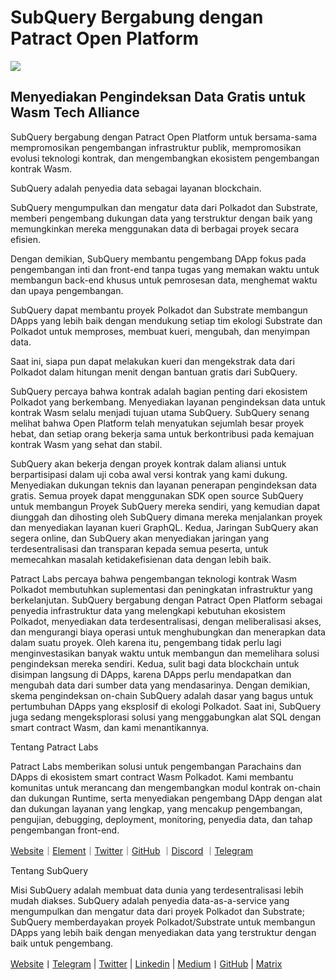 # SubQuery Bergabung dengan Patract Open Platform

![](https://miro.medium.com/max/1400/0*0inUQ8U1g9auTjfU)

## **Menyediakan Pengindeksan Data Gratis untuk Wasm Tech Alliance**

SubQuery bergabung dengan Patract Open Platform untuk bersama-sama mempromosikan pengembangan infrastruktur publik, mempromosikan evolusi teknologi kontrak, dan mengembangkan ekosistem pengembangan kontrak Wasm.

SubQuery adalah penyedia data sebagai layanan blockchain.

SubQuery mengumpulkan dan mengatur data dari Polkadot dan Substrate, memberi pengembang dukungan data yang terstruktur dengan baik yang memungkinkan mereka menggunakan data di berbagai proyek secara efisien.

Dengan demikian, SubQuery membantu pengembang DApp fokus pada pengembangan inti dan front-end tanpa tugas yang memakan waktu untuk membangun back-end khusus untuk pemrosesan data, menghemat waktu dan upaya pengembangan.

SubQuery dapat membantu proyek Polkadot dan Substrate membangun DApps yang lebih baik dengan mendukung setiap tim ekologi Substrate dan Polkadot untuk memproses, membuat kueri, mengubah, dan menyimpan data.

Saat ini, siapa pun dapat melakukan kueri dan mengekstrak data dari Polkadot dalam hitungan menit dengan bantuan gratis dari SubQuery.

SubQuery percaya bahwa kontrak adalah bagian penting dari ekosistem Polkadot yang berkembang. Menyediakan layanan pengindeksan data untuk kontrak Wasm selalu menjadi tujuan utama SubQuery. SubQuery senang melihat bahwa Open Platform telah menyatukan sejumlah besar proyek hebat, dan setiap orang bekerja sama untuk berkontribusi pada kemajuan kontrak Wasm yang sehat dan stabil.

SubQuery akan bekerja dengan proyek kontrak dalam aliansi untuk berpartisipasi dalam uji coba awal versi kontrak yang kami dukung. Menyediakan dukungan teknis dan layanan penerapan pengindeksan data gratis. Semua proyek dapat menggunakan SDK open source SubQuery untuk membangun Proyek SubQuery mereka sendiri, yang kemudian dapat diunggah dan dihosting oleh SubQuery dimana mereka menjalankan proyek dan menyediakan layanan kueri GraphQL. Kedua, Jaringan SubQuery akan segera online, dan SubQuery akan menyediakan jaringan yang terdesentralisasi dan transparan kepada semua peserta, untuk memecahkan masalah ketidakefisienan data dengan lebih baik.

Patract Labs percaya bahwa pengembangan teknologi kontrak Wasm Polkadot membutuhkan suplementasi dan peningkatan infrastruktur yang berkelanjutan. SubQuery bergabung dengan Patract Open Platform sebagai penyedia infrastruktur data yang melengkapi kebutuhan ekosistem Polkadot, menyediakan data terdesentralisasi, dengan meliberalisasi akses, dan mengurangi biaya operasi untuk menghubungkan dan menerapkan data dalam suatu proyek. Oleh karena itu, pengembang tidak perlu lagi menginvestasikan banyak waktu untuk membangun dan memelihara solusi pengindeksan mereka sendiri. Kedua, sulit bagi data blockchain untuk disimpan langsung di DApps, karena DApps perlu mendapatkan dan mengubah data dari sumber data yang mendasarinya. Dengan demikian, skema pengindeksan on-chain SubQuery adalah dasar yang bagus untuk pertumbuhan DApps yang eksplosif di ekologi Polkadot. Saat ini, SubQuery juga sedang mengeksplorasi solusi yang menggabungkan alat SQL dengan smart contract Wasm, dan kami menantikannya.

Tentang Patract Labs

Patract Labs memberikan solusi untuk pengembangan Parachains dan DApps di ekosistem smart contract Wasm Polkadot. Kami membantu komunitas untuk merancang dan mengembangkan modul kontrak on-chain dan dukungan Runtime, serta menyediakan pengembang DApp dengan alat dan dukungan layanan yang lengkap, yang mencakup pengembangan, pengujian, debugging, deployment, monitoring, penyedia data, dan tahap pengembangan front-end.

[Website](https://patract.io/)｜[Element](https://app.element.io/#/room/#PatractLabsDev:matrix.org)｜[Twitter](https://twitter.com/PatractLabs)｜[GitHub](https://github.com/patractlabs) ｜[Discord](https://discord.gg/yMRMqcAb24) ｜[Telegram](https://t.me/patract)

Tentang SubQuery

Misi SubQuery adalah membuat data dunia yang terdesentralisasi lebih mudah diakses. SubQuery adalah penyedia data-as-a-service yang mengumpulkan dan mengatur data dari proyek Polkadot dan Substrate; SubQuery memberdayakan proyek Polkadot/Substrate untuk membangun DApps yang lebih baik dengan menyediakan data yang terstruktur dengan baik untuk pengembang.

[Website](https://www.subquery.network/)丨[Telegram](https://t.me/subquerynetwork) | [Twitter](https://twitter.com/subquerynetwork) | [Linkedin](https://www.linkedin.com/company/subquery) | [Medium](https://subquery.medium.com/)丨[GitHub](https://github.com/subquery/subql) | [Matrix](https://matrix.to/#/#subquery:matrix.org)